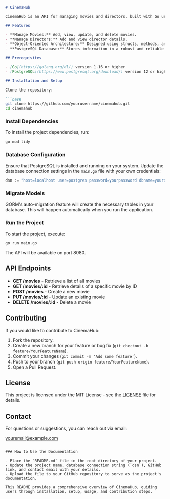 
```markdown
# CinemaHub

CinemaHub is an API for managing movies and directors, built with Go using the Gin framework and GORM for PostgreSQL database interaction.

## Features

- **Manage Movies:** Add, view, update, and delete movies.
- **Manage Directors:** Add and view director details.
- **Object-Oriented Architecture:** Designed using structs, methods, and interfaces for an object-oriented approach.
- **PostgreSQL Database:** Stores information in a robust and reliable PostgreSQL database.

## Prerequisites

- [Go](https://golang.org/dl/) version 1.16 or higher
- [PostgreSQL](https://www.postgresql.org/download/) version 12 or higher

## Installation and Setup

Clone the repository:

```bash
git clone https://github.com/yourusername/cinemahub.git
cd cinemahub
```

### Install Dependencies

To install the project dependencies, run:

```bash
go mod tidy
```

### Database Configuration

Ensure that PostgreSQL is installed and running on your system. Update the database connection settings in the `main.go` file with your own credentials:

```go
dsn := "host=localhost user=postgres password=yourpassword dbname=yourdb port=5432 sslmode=disable TimeZone=Asia/Tehran"
```

### Migrate Models

GORM's auto-migration feature will create the necessary tables in your database. This will happen automatically when you run the application.

### Run the Project

To start the project, execute:

```bash
go run main.go
```

The API will be available on port 8080.

## API Endpoints

- **GET /movies** - Retrieve a list of all movies
- **GET /movies/:id** - Retrieve details of a specific movie by ID
- **POST /movies** - Create a new movie
- **PUT /movies/:id** - Update an existing movie
- **DELETE /movies/:id** - Delete a movie

## Contributing

If you would like to contribute to CinemaHub:

1. Fork the repository.
2. Create a new branch for your feature or bug fix (`git checkout -b feature/YourFeatureName`).
3. Commit your changes (`git commit -m 'Add some feature'`).
4. Push to your branch (`git push origin feature/YourFeatureName`).
5. Open a Pull Request.

## License

This project is licensed under the MIT License - see the [LICENSE](./LICENSE) file for details.

## Contact

For questions or suggestions, you can reach out via email:

[youremail@example.com](mailto:youremail@example.com)
```

### How to Use the Documentation

- Place the `README.md` file in the root directory of your project.
- Update the project name, database connection string (`dsn`), GitHub link, and contact email with your details.
- Upload the file to your GitHub repository to serve as the project's documentation.

This README provides a comprehensive overview of CinemaHub, guiding users through installation, setup, usage, and contribution steps.